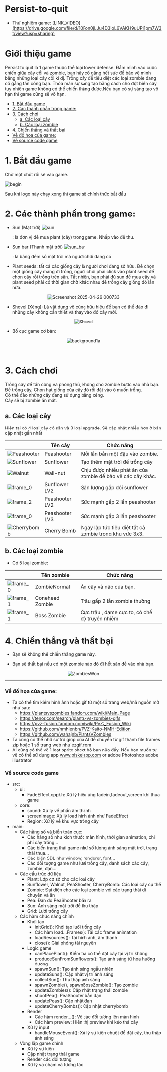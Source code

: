 # Persist-to-quit

- Thử nghiệm game: [LINK_VIDEO][(https://drive.google.com/file/d/10Fon0jLJu4D3IoL6VAKH9uUPi1pm7W3t/view?usp=sharing)](https://drive.google.com/file/d/1Hcso2AVfW5IVTkGbfxIpewLHkP1hm99r/view?usp=drive_link)

# Giới thiệu game

Persist to quit là 1 game thuộc thể loại tower defense. Đắm mình vào cuộc chiến giữa cây cối và zombie, bạn hãy cố
gắng hết sức để bảo vệ  mình bằng những loại cây cối kì dị. Trồng cây để tiêu diệt các loại zombie đang cố gắng tấn công bạn.
Thỏa mãn sự sáng tạo bằng cách cho đột biến cây tuy nhiên game không có thể chiến thắng được.Nếu bạn có sự sáng tạo vô hạn thì game cũng sẽ vô hạn.

- [1. Bắt đầu game](#1bắt-đầu-game)
- [2. Các thành phần trong game:](#2-các-thành-phần-trong-game)
- [3. Cách chơi](#3-cách-chơi)
    * [a. Các loại cây](#acác-loại-cây)
    * [b. Các loại zombie](#bcác-loại-zombie)
- [4. Chiến thắng và thất bại](#4-chiến-thắng-và-thất-bại)
- [Về đồ họa của game:](#về-đồ-họa-của-game)
- [Về source code game](#về-source-code-game)

# 1. Bắt đầu game

Chờ một chút rồi sẽ vào game.

![begin](https://github.com/user-attachments/assets/b1e9ba0e-0bac-4abb-8832-66135e151446)

Sau khi logo này chạy xong thì game sẽ chính thức bắt đầu

# 2. Các thành phần trong game:

-    Sun (Mặt trời) ![sun](https://github.com/user-attachments/assets/3c73b174-eb58-4f5b-aaab-99864297f890)

     : là đơn vị để mua plant (cây) trong game. Nhấp vào để thu.
     
-    Sun bar (Thanh mặt trời) ![sun_bar](https://github.com/user-attachments/assets/a8895acb-e23b-4850-867a-82e400f23f6c)

     : là bảng đếm số mặt trời mà người chơi đang có

- Plant seeds: tất cả các giống cây là người chơi đang sở hữu. Để chọn một giống cây mang đi trồng, người chơi phải
  click vào plant seed để chọn cây rồi trồng trên sân. Tất nhiên,
  bạn phải đủ sun để mua cây và plant seed phải có thời gian chờ khác nhau để trồng cây giống đó lần nữa.

<div style="text-align: center;">

![Screenshot 2025-04-26 000733](https://github.com/user-attachments/assets/98615da3-b3aa-4ad5-ba6c-02ece73545f3)

</div>

- Shovel (Xẻng): Là vật dụng vô cùng hữu hiệu để bạn có thể đào đi những cây không cần thiết và thay vào đó cây mới.

<div style="text-align: center;">

![Shovel](https://github.com/user-attachments/assets/d4387718-2fea-4799-b465-135d84f0de57)

</div>

- Bố cục game cơ bản:

<div style="text-align: center;">

![background1a](https://github.com/user-attachments/assets/403674b4-6ee1-44e8-b9a9-08b19b9d4953)

</div>

 

# 3. Cách chơi

Trồng cây để tấn công và phòng thủ, không cho zombie bước vào nhà bạn.<br/>
Để trồng cây, Chọn hạt giống của cây đó rồi đặt vào ô muốn trồng. <br/>
Có thể đào những cây đang sử dụng bằng xẻng.<br/>
Cây sẽ bị zombie ăn mất.

## a. Các loại cây

Hiện tại có 4 loại cây có sẵn và 3 loại upgrade. Sẽ cập nhật nhiều hơn ở bản cập nhật gần nhất

|                                                                                               | Tên cây	     | Chức năng                                                                                                                    |
|-----------------------------------------------------------------------------------------------|--------------|------------------------------------------------------------------------------------------------------------------------------|
| ![Peashooter](https://github.com/user-attachments/assets/87f800ae-422a-44b3-b2a8-3a88810638f2)| Peashooter	 | Mỗi lần bắn một đậu vào zombie.                                                                                              |
| ![Sunflower](https://github.com/user-attachments/assets/cf9a2b82-76f4-451f-9e32-31d286cba6fe) | Sunflower	   | Tạo thêm mặt trời để trồng cây                                                                                               |
| ![Walnut](https://github.com/user-attachments/assets/d220fdf4-481b-4242-ab86-a8f87ecde935)    | Wall-nut	   | Chịu được nhiều phát ăn của zombie để bảo vệ các cây khác.                                                                   |
| ![frame_0](https://github.com/user-attachments/assets/7f0b4c8a-f4d8-4bbf-9b02-e69b193f2c89)   | Sunflower LV2| Sản lượng gấp đôi sunflower
| ![frame_2](https://github.com/user-attachments/assets/76e26558-ca43-4cb6-a403-00a6b98b3574)   | Peashooter LV2| Sức mạnh gấp 2 lần peashooter                                                             |
|![frame_0](https://github.com/user-attachments/assets/31f00e18-3ca4-4001-bcf4-5d79bfffe0f3)    | Peashooter LV3| Sức mạnh gấp 3 lần peashooter                                                              |
| ![Cherrybomb](https://github.com/user-attachments/assets/03675863-d568-4b4e-984e-c518f0ae3e4d)| Cherry Bomb	 | Ngay lập tức tiêu diệt tất cả zombie trong khu vực 3x3.                                                                      |
## b. Các loại zombie

- Có 5 loại zombie:

|                                         | Tên zombie 	       | Chức năng                                                                                        |
|-----------------------------------------|--------------------|--------------------------------------------------------------------------------------------------|
| ![frame_0](https://github.com/user-attachments/assets/b93ba0c1-e28f-4a81-b309-4bf07048a5e0)| ZombieNormal	  | Ăn cây và não của bạn.                                                                           |
| ![frame_1](https://github.com/user-attachments/assets/c91b04e6-2b64-4dd0-8365-3eaceaf47d01)| Conehead Zombie	   | Trâu gấp 2 lần zombie thường                                                                 |
| ![frame_1](https://github.com/user-attachments/assets/d568e697-5148-4241-96fb-b3def831b697)| Boss Zombie | Cực trâu , dame cực to, có chế độ truyền nhiễm                                                                 |

# 4. Chiến thắng và thất bại

- Bạn sẽ không thể chiến thắng game này.

- Bạn sẽ thất bại nếu có một zombie nào đó đi hết sân để vào nhà bạn.

<div style="text-align: center;">

![ZombiesWon](https://github.com/user-attachments/assets/88e96e3a-6589-4867-9d1b-96bf17dda696)

</div>

---

### Về đồ họa của game:
- Ta có thể tìm kiếm hình ảnh hoặc gif từ một số trang web/mã nguồn mở như sau:
     - https://plantsvszombies.fandom.com/wiki/Main_Page
     - https://tenor.com/search/plants-vs-zombies-gifs
     - https://pvz-fusion.fandom.com/wiki/PvZ:_Fusion_Wiki
     - https://github.com/nmhienbn/PVZ-Kaito-NMH-Edition
     - https://github.com/wahajnb/PlantsVZombies
- Ta cũng có thể nhờ sự trợ giúp của AI để chuyển từ gif thành file frames zip hoặc 1 số trang web như ezgif.com
- AI cũng có thể vẽ 1 loạt sprite sheet hộ bạn nữa đấy. Nếu bạn muốn tự vẽ có thể sử dụng app www.piskelapp.com or adobe Photoshop adobe illustrator
### Về source code game
- src:
    - ui:
       - FadeEffect.cpp/.h: Xử lý hiệu ứng fadein,fadeout,screen khi thua game
    - core:
       - sound: Xử lý về phần âm thanh
       - screenImage: Xử lý load hình ảnh như FadeEffect
       - Region: Xử lý về khu vực trồng cây
- main:
    - Các hằng số và biến toàn cục:
         - Các hằng số như kích thước màn hình, thời gian animation, chi phí cây trồng...
         - Các biến trạng thái game như số lượng ánh sáng mặt trời, trạng thái thua...
         - Các biến SDL như window, renderer, font...
         - Các đối tượng game như lưới trồng cây, danh sách các cây, zombie, đạn...
    - Các cấu trúc dữ liệu
         - Plant: Lớp cơ sở cho các loại cây
         - Sunflower, Walnut, PeaShooter, CherryBomb: Các loại cây cụ thể  
         - Zombie: Đại diện cho các loại zombie với các trạng thái di chuyển và ăn 
         - Pea: Đạn do PeaShooter bắn ra 
         - Sun: Ánh sáng mặt trời để thu thập 
         - Grid: Lưới trồng cây
    - Các hàm chức năng chính
         - Khởi tạo
           - initGrid(): Khởi tạo lưới trồng cây
           - Các hàm load...Frames(): Tải các frame animation
           - loadResources(): Tải hình ảnh, âm thanh
           - close(): Giải phóng tài nguyên
         - Logic game
           - canPlacePlant(): Kiểm tra có thể đặt cây tại vị trí không
           - produceSunFromSunflowers(): Tạo ánh sáng từ hoa hướng dương
           - spawnSun(): Tạo ánh sáng ngẫu nhiên
           - updateSuns(): Cập nhật vị trí ánh sáng
           - collectSun(): Thu thập ánh sáng
           - spawnZombie(), spawnBossZombie(): Tạo zombie
           - updateZombies(): Cập nhật trạng thái zombie
           - shootPea(): PeaShooter bắn đạn
           - updatePeas(): Cập nhật đạn
           - updateCherryBombs(): Cập nhật cherrybomb
         - Render
           - Các hàm render...(): Vẽ các đối tượng lên màn hình
           - Các hàm preview: Hiển thị preview khi kéo thả cây
         - Xử lý input
           - handleMouseEvent(): Xử lý sự kiện chuột để đặt cây, thu thập ánh sáng        
    - Vòng lặp game chính
         - Xử lý sự kiện
         - Cập nhật trạng thái game
         - Render các đối tượng
         - Xử lý va chạm và tương tác
